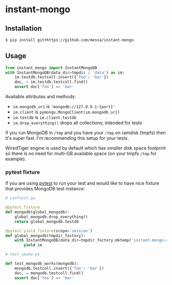 
instant-mongo
=============

Installation
------------

```sh
$ pip install git+https://github.com/messa/instant-mongo
```


Usage
-----

```python
from instant_mongo import InstantMongoDB
with InstantMongoDB(data_dir=tmpdir / 'data') as im:
    im.testdb.testcoll.insert({'foo': 'bar'})
    doc, = im.testdb.testcoll.find()
    assert doc['foo'] == 'bar'
```

Available attributes and methods:

- `im.mongodb_uri` is `'mongodb://127.0.0.1:{port}'`
- `im.client` is `pymongo.MongoClient(im.mongodb_uri)`
- `im.testdb` is `im.client.testdb`
- `im.drop_everything()` drops all collections; intended for tests

If you run MongoDB in `/tmp` and you have your `/tmp` on ramdisk (tmpfs) then it's super fast. I'm recommending this setup for your tests.

WiredTiger engine is used by default which has smaller disk space footprint so there is no need for multi-GB available space (on your tmpfs `/tmp` for example).


### pytest fixture

If you are using [pytest](http://pytest.org/) to run your test and would like to have nice fixture that provides MongoDB test instance:

```python
# conftest.py

@pytest.fixture
def mongodb(global_mongodb):
    global_mongodb.drop_everything()
    return global_mongodb.testdb

@pytest.yield_fixture(scope='session')
def global_mongodb(tmpdir_factory):
    with InstantMongoDB(data_dir=tmpdir_factory.mktemp('instant-mongo-data')) as im:
        yield im

# test_smoke.py

def test_mongodb_works(mongodb):
    mongodb.testcoll.insert({'foo': 'bar'})
    doc, = mongodb.testcoll.find()
    assert doc['foo'] == 'bar'
```
